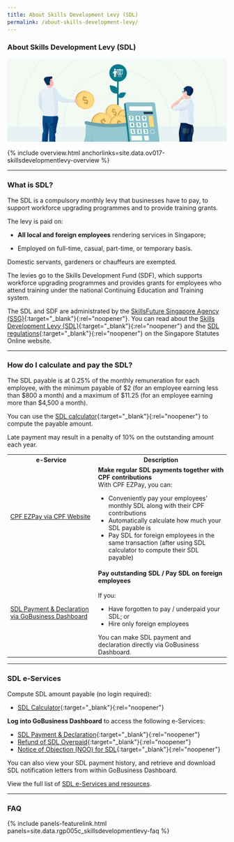 ```yaml
---
title: About Skills Development Levy (SDL)
permalink: /about-skills-development-levy/
---
```


### About Skills Development Levy (SDL)

![Skills Development Levy](/images/sdlsign.jpg)

{% include overview.html anchorlinks=site.data.ov017-skillsdevelopmentlevy-overview %}

---

<a name="sdl_intro"></a>
### What is SDL?

The SDL is a compulsory monthly levy that businesses have to pay, to support workforce upgrading programmes and to provide training grants.

The levy is paid on:

- **All local and foreign employees** rendering services in Singapore;

- Employed on full-time, casual, part-time, or temporary basis.

Domestic servants, gardeners or chauffeurs are exempted.


The levies go to the Skills Development Fund (SDF), which supports workforce upgrading programmes and provides grants for employees who attend training under the national Continuing Education and Training system.

The SDL and SDF are administrated by the [SkillsFuture Singapore Agency (SSG)](https://www.skillsfuture.gov.sg/){:target="_blank"}{:rel="noopener"}. You can read about the [Skills Development Levy (SDL)](https://sso.agc.gov.sg/Act/SDLA1979?ProvIds=P11-#pr2-){:target="_blank"}{:rel="noopener"} and the [SDL regulations](https://sso.agc.gov.sg/SL/SDLA1979-RG2?DocDate=20161003){:target="_blank"}{:rel="noopener"} on the Singapore Statutes Online website.

---

<a name="calculate-pay-SDL"></a>
### How do I calculate and pay the SDL?

The SDL payable is at 0.25% of the monthly remuneration for each employee, with the minimum payable of $2 (for an employee earning less than $800 a month) and a maximum of $11.25 (for an employee earning more than $4,500 a month).

You can use the [SDL calculator](https://go.gov.sg/sdl-calculator){:target="_blank"}{:rel="noopener"} to compute the payable amount.

Late payment may result in a penalty of 10% on the outstanding amount each year.

<table>
<tr>
    <th style='width: 40%;'> <b>e-Service</b> </th>
    <th style='width: auto;'> <b>Description</b> </th>
</tr>
<tr>
    <td> 
        <a href="https://www.cpf.gov.sg/employer/login" target="_blank" rel="noopener">CPF EZPay via CPF Website</a>
    </td>
    <td>
        <b>Make regular SDL payments together with CPF contributions</b><br>
        With CPF EZPay, you can:
        <ul>
            <li>Conveniently pay your employees’ monthly SDL along with their CPF contributions</li>
            <li>Automatically calculate how much your SDL payable is</li>
            <li>Pay SDL for foreign employees in the same transaction (after using SDL calculator to compute their SDL payable)</li>
        </ul>
    </td>
</tr>
<tr>
    <td> 
        <a href="https://dashboard.gobusiness.gov.sg/sdl/make-payment" target="_blank" rel="noopener">SDL Payment & Declaration via GoBusiness Dashboard</a>
    </td>
    <td>
        <b>Pay outstanding SDL / Pay SDL on foreign employees</b><br><br>
        If you:
        <ul>
            <li>Have forgotten to pay / underpaid your SDL; or </li>
            <li>Hire only foreign employees</li>
        </ul>
        You can make SDL payment and declaration directly via GoBusiness Dashboard.
    </td>
</tr>
</table>

---

<a name="SDL-e-services"></a>
### SDL e-Services

Compute SDL amount payable (no login required):

- [SDL Calculator](https://go.gov.sg/sdl-calculator){:target="_blank"}{:rel="noopener"}

**Log into GoBusiness Dashboard** to access the following e-Services:
- [SDL Payment & Declaration](https://dashboard.gobusiness.gov.sg/sdl/make-payment){:target="_blank"}{:rel="noopener"}
- [Refund of SDL Overpaid](https://dashboard.gobusiness.gov.sg/sdl/request-refund){:target="_blank"}{:rel="noopener"}
- [Notice of Objection (NOO) for SDL](https://dashboard.gobusiness.gov.sg/sdl/file-notice-of-object){:target="_blank"}{:rel="noopener"}

You can also view your SDL payment history, and retrieve and download SDL notification letters from within GoBusiness Dashboard.

View the full list of [SDL e-Services and resources](/sdl-e-services/).

---

<a name="sdl_faq"></a>
### FAQ

{% include panels-featurelink.html panels=site.data.rgp005c_skillsdevelopmentlevy-faq %}

